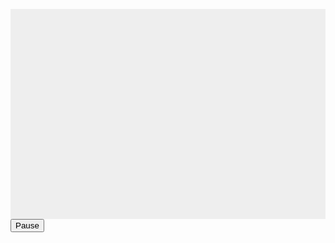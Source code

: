 <html>
<head>
    <meta charset="utf-8" />
    <title>Game</title>
    <style>
      canvas { background: #eee; display: block; margin: 0 auto; }
    </style>
    
</head>
<body>

<canvas id="myCanvas" width="480" height="320"></canvas><script src="{{ '/assets/js/game.js' | relative_url }}"></script>
<button onclick="pause()">Pause</button>

</body>
</html>